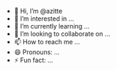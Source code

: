 - 👋 Hi, I’m @azitte
- 👀 I’m interested in ...
- 🌱 I’m currently learning ...
- 💞️ I’m looking to collaborate on ...
- 📫 How to reach me ...
- 😄 Pronouns: ...
- ⚡ Fun fact: ...

<!---
azitte/azitte is a ✨ special ✨ repository because its `README.md` (this file) appears on your GitHub profile.
You can click the Preview link to take a look at your changes.
--->
